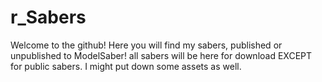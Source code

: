 # r_Sabers
Welcome to the github! Here you will find my sabers, published or unpublished to ModelSaber! all sabers will be here for download EXCEPT for public sabers. I might put down some assets as well.
